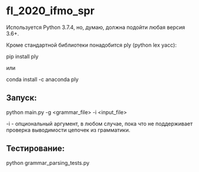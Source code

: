 # fl_2020_ifmo_spr

Используется Python 3.7.4, но, думаю, должна подойти любая версия 3.6+.

Кроме стандартной библиотеки понадобится ply (python lex yacc):

pip install ply

или

conda install -c anaconda ply

## Запуск:

python main.py -g <grammar_file> -i <input_file>

-i - опциональный аргумент, в любом случае, пока что не поддерживает проверка выводимости цепочек из грамматики.

## Тестирование:

python grammar_parsing_tests.py
